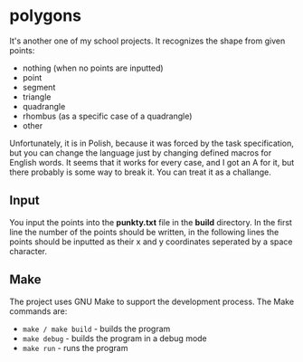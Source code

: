 # polygons
It's another one of my school projects. It recognizes the shape from given points:
 - nothing (when no points are inputted)
 - point
 - segment
 - triangle
 - quadrangle
 - rhombus (as a specific case of a quadrangle)
 - other

Unfortunately, it is in Polish, because it was forced by the task specification, but you can change the language just by changing defined macros for English words.
It seems that it works for every case, and I got an A for it, but there probably is some way to break it. You can treat it as a challange.

## Input
You input the points into the **punkty.txt** file in the **build** directory.
In the first line the number of the points should be written, in the following lines the points should be inputted as their x and y coordinates seperated by a space character.

## Make
The project uses GNU Make to support the development process. The Make commands are:
  - ```make / make build``` - builds the program
  - ```make debug``` - builds the program in a debug mode
  - ```make run``` - runs the program
